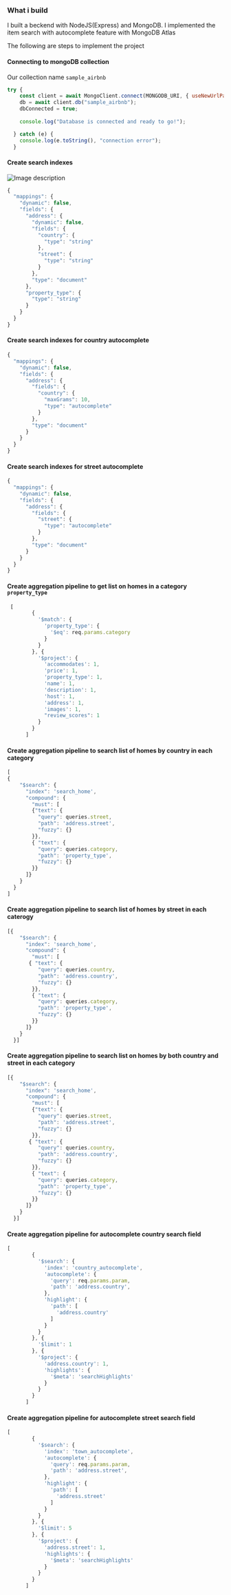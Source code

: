 ### What i build

I built a beckend with NodeJS(Express) and MongoDB. I implemented the item search with autocomplete feature with MongoDB Atlas

The following are steps to implement the project

#### Connecting to mongoDB collection

Our collection name `sample_airbnb`

```javascript
try {
    const client = await MongoClient.connect(MONGODB_URI, { useNewUrlParser: true, useUnifiedTopology: true });
    db = await client.db("sample_airbnb");
    dbConnected = true;
    
    console.log("Database is connected and ready to go!");

  } catch (e) {
    console.log(e.toString(), "connection error");
  }
```

#### Create search indexes


![Image description](https://dev-to-uploads.s3.amazonaws.com/uploads/articles/hx4iwq95mtat43pxnf39.png)

```javascript
{
  "mappings": {
    "dynamic": false,
    "fields": {
      "address": {
        "dynamic": false,
        "fields": {
          "country": {
            "type": "string"
          },
          "street": {
            "type": "string"
          }
        },
        "type": "document"
      },
      "property_type": {
        "type": "string"
      }
    }
  }
}
```
#### Create search indexes for country autocomplete
```javascript
{
  "mappings": {
    "dynamic": false,
    "fields": {
      "address": {
        "fields": {
          "country": {
            "maxGrams": 10,
            "type": "autocomplete"
          }
        },
        "type": "document"
      }
    }
  }
}
```
#### Create search indexes for street autocomplete
```javascript
{
  "mappings": {
    "dynamic": false,
    "fields": {
      "address": {
        "fields": {
          "street": {
            "type": "autocomplete"
          }
        },
        "type": "document"
      }
    }
  }
}
```

#### Create aggregation pipeline to get list on homes in a category `property_type`
```javascript
 [
        {
          '$match': {
            'property_type': {
              '$eq': req.params.category
            }
          }
        }, {
          '$project': {
            'accommodates': 1,
            'price': 1,
            'property_type': 1,
            'name': 1,
            'description': 1,
            'host': 1,
            'address': 1,
            'images': 1,
            "review_scores": 1
          }
        }
      ]
```
#### Create aggregation pipeline to search list of homes by country in each category
```javascript
[ 
{
    "$search": {
      "index": 'search_home',
      "compound": {
        "must": [
        {"text": {
          "query": queries.street,
          "path": 'address.street',
          "fuzzy": {}
        }},
        { "text": {
          "query": queries.category,
          "path": 'property_type',
          "fuzzy": {}
        }}
      ]}
    }
  }
]
```
#### Create aggregation pipeline to search list of homes by street in each caterogy
```javascript
[{
    "$search": {
      "index": 'search_home',
      "compound": {
        "must": [
       { "text": {
          "query": queries.country,
          "path": 'address.country',
          "fuzzy": {}
        }},
        { "text": {
          "query": queries.category,
          "path": 'property_type',
          "fuzzy": {}
        }}
      ]}
    }
  }]
```
#### Create aggregation pipeline to search list on homes by both country and street in each category
```javascript
[{
    "$search": {
      "index": 'search_home',
      "compound": {
        "must": [
        {"text": {
          "query": queries.street,
          "path": 'address.street',
          "fuzzy": {}
        }},
       { "text": {
          "query": queries.country,
          "path": 'address.country',
          "fuzzy": {}
        }},
        { "text": {
          "query": queries.category,
          "path": 'property_type',
          "fuzzy": {}
        }}
      ]}
    }
  }]
```

#### Create aggregation pipeline for autocomplete country search field
```javascript
[
        {
          '$search': {
            'index': 'country_autocomplete', 
            'autocomplete': {
              'query': req.params.param, 
              'path': 'address.country',
            }, 
            'highlight': {
              'path': [
                'address.country'
              ]
            }
          }
        }, {
          '$limit': 1
        }, {
          '$project': {
            'address.country': 1, 
            'highlights': {
              '$meta': 'searchHighlights'
            }
          }
        }
      ]
```
#### Create aggregation pipeline for autocomplete street search field
```javascript
[
        {
          '$search': {
            'index': 'town_autocomplete', 
            'autocomplete': {
              'query': req.params.param, 
              'path': 'address.street',
            }, 
            'highlight': {
              'path': [
                'address.street'
              ]
            }
          }
        }, {
          '$limit': 5
        }, {
          '$project': {
            'address.street': 1, 
            'highlights': {
              '$meta': 'searchHighlights'
            }
          }
        }
      ]
```
